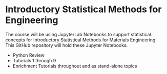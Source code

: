 # Introductory Statistical Methods for Engineering

The course will be using JupyterLab Notebooks to support statistical concepts for Introductory Statistical Methods for Materials Engineering. This GitHub repository will hold these Jupyter Notebooks.  

- Python Review
- Tutorials 1 through 9 
- Enrichment Tutorials throughout and as stand-alone topics


